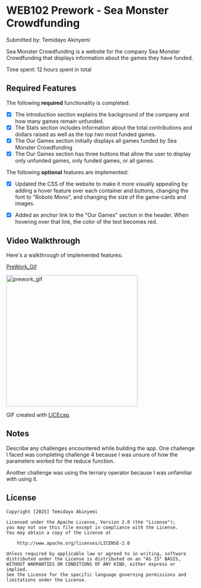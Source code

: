 # WEB102 Prework - Sea Monster Crowdfunding

Submitted by: Temidayo Akinyemi

Sea Monster Crowdfunding is a website for the company Sea Monster Crowdfunding that displays information about the games they have funded.

Time spent: 12 hours spent in total

## Required Features

The following **required** functionality is completed:

* [x] The introduction section explains the background of the company and how many games remain unfunded.
* [x] The Stats section includes information about the total contributions and dollars raised as well as the top two most funded games.
* [x] The Our Games section initially displays all games funded by Sea Monster Crowdfunding
* [x] The Our Games section has three buttons that allow the user to display only unfunded games, only funded games, or all games.

The following **optional** features are implemented:

* [x] Updated the CSS of the website to make it more visually appealing by adding a hover feature over each container and buttons, changing the font to "Roboto Mono", and changing the size of the game-cards and images.

* [x] Added an anchor link to the "Our Games" section in the header. When hovering over that link, the color of the text becomes red.

## Video Walkthrough

Here's a walkthrough of implemented features:

<a href='https://media4.giphy.com/media/v1.Y2lkPTc5MGI3NjExdzVtcWJlYWMyOGs3eDdtMG9kc3Fqc2RlejgxNmRmdWl5bjI2M2xwMCZlcD12MV9pbnRlcm5hbF9naWZfYnlfaWQmY3Q9Zw/E6jhLqU1QQgAAZBrMR/giphy.gif'>PreWork_Gif</a>

<img src='https://media4.giphy.com/media/v1.Y2lkPTc5MGI3NjExdzVtcWJlYWMyOGs3eDdtMG9kc3Fqc2RlejgxNmRmdWl5bjI2M2xwMCZlcD12MV9pbnRlcm5hbF9naWZfYnlfaWQmY3Q9Zw/E6jhLqU1QQgAAZBrMR/giphy.gif' title='prework_gif' width='350' alt='prework_gif' />

<!-- Replace this with whatever GIF tool you used! -->
GIF created with <a href='https://www.cockos.com/licecap/'>LICEcap</a>.  
<!-- Recommended tools:
[Kap](https://getkap.co/) for macOS
[ScreenToGif](https://www.screentogif.com/) for Windows
[peek](https://github.com/phw/peek) for Linux. -->

## Notes

Describe any challenges encountered while building the app.
One challenge I faced was completing challenge 4 because I was unsure of how the parameters worked for the reduce function.

Another challenge was using the ternary operator because I was unfamiliar with using it.

## License

    Copyright [2025] Temidayo Akinyemi

    Licensed under the Apache License, Version 2.0 (the "License");
    you may not use this file except in compliance with the License.
    You may obtain a copy of the License at

        http://www.apache.org/licenses/LICENSE-2.0

    Unless required by applicable law or agreed to in writing, software
    distributed under the License is distributed on an "AS IS" BASIS,
    WITHOUT WARRANTIES OR CONDITIONS OF ANY KIND, either express or implied.
    See the License for the specific language governing permissions and
    limitations under the License.
